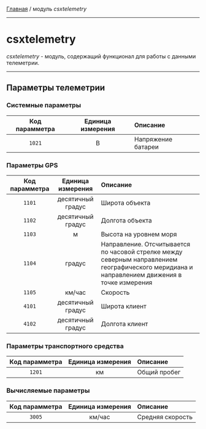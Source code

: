 [Главная](../README.md "Перейти на главную страницу описания модулей") / модуль *csxtelemetry*

---

# csxtelemetry

*csxtelemetry* - модуль, содержащий функционал для работы с данными телеметрии.

---

## Параметры телеметрии

### Системные параметры
| Код парамметра | Единица измерения | Описание |
|:---:|:---:|:---|
| `1021` | В | Напряжение батареи |

### Параметры GPS
| Код парамметра | Единица измерения | Описание |
|:---:|:---:|:---|
| `1101` | десятичный градус | Широта объекта |
| `1102` | десятичный градус | Долгота объекта |
| `1103` | м | Высота на уровнем моря |
| `1104` | градус | Направление. Отсчитывается по часовой стрелке между северным направлением географического меридиана и направлением движения в точке измерения |
| `1105` | км/час | Скорость |
| `4101` | десятичный градус | Широта клиент |
| `4102` | десятичный градус | Долгота клиент |

### Параметры транспортного средства
| Код парамметра | Единица измерения | Описание |
|:---:|:---:|:---|
| `1201` | км | Общий пробег |

### Вычисляемые параметры
| Код парамметра | Единица измерения | Описание |
|:---:|:---:|:---|
| `3005` | км/час | Средняя скорость |